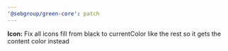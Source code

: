 ```yaml
---
'@sebgroup/green-core': patch
---
```


**Icon:** Fix all icons fill from black to currentColor like the rest so it gets the content color instead

